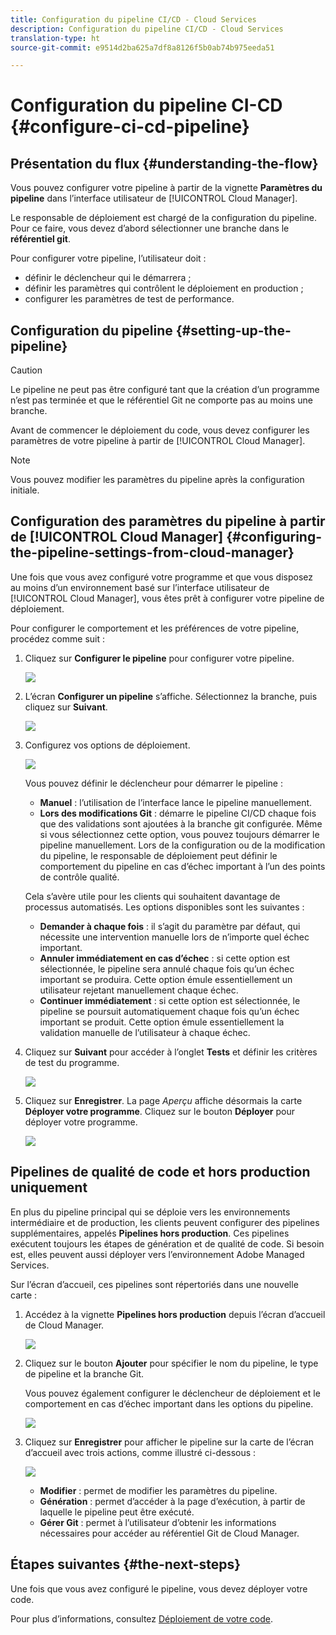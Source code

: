 ```yaml
---
title: Configuration du pipeline CI/CD - Cloud Services
description: Configuration du pipeline CI/CD - Cloud Services
translation-type: ht
source-git-commit: e9514d2ba625a7df8a8126f5b0ab74b975eeda51

---
```



# Configuration du pipeline CI-CD {#configure-ci-cd-pipeline}


## Présentation du flux {#understanding-the-flow}

Vous pouvez configurer votre pipeline à partir de la vignette **Paramètres du pipeline** dans l’interface utilisateur de [!UICONTROL Cloud Manager].

Le responsable de déploiement est chargé de la configuration du pipeline. Pour ce faire, vous devez d’abord sélectionner une branche dans le **référentiel git**.

Pour configurer votre pipeline, l’utilisateur doit :

* définir le déclencheur qui le démarrera ;
* définir les paramètres qui contrôlent le déploiement en production ;
* configurer les paramètres de test de performance.

## Configuration du pipeline {#setting-up-the-pipeline}

>[!CAUTION]
>
>Le pipeline ne peut pas être configuré tant que la création d’un programme n’est pas terminée et que le référentiel Git ne comporte pas au moins une branche.

Avant de commencer le déploiement du code, vous devez configurer les paramètres de votre pipeline à partir de [!UICONTROL Cloud Manager].

>[!NOTE]
>
>Vous pouvez modifier les paramètres du pipeline après la configuration initiale.

## Configuration des paramètres du pipeline à partir de [!UICONTROL Cloud Manager] {#configuring-the-pipeline-settings-from-cloud-manager}

Une fois que vous avez configuré votre programme et que vous disposez au moins d’un environnement basé sur l’interface utilisateur de [!UICONTROL Cloud Manager], vous êtes prêt à configurer votre pipeline de déploiement.

Pour configurer le comportement et les préférences de votre pipeline, procédez comme suit :

1. Cliquez sur **Configurer le pipeline** pour configurer votre pipeline.

   ![](assets/set-up-pipeline1.png)

1. L’écran **Configurer un pipeline** s’affiche. Sélectionnez la branche, puis cliquez sur **Suivant**.

   ![](assets/set-up-pipeline2.png)

1. Configurez vos options de déploiement.

   ![](assets/set-up-pipeline3.png)

   Vous pouvez définir le déclencheur pour démarrer le pipeline :

   * **Manuel** : l’utilisation de l’interface lance le pipeline manuellement.
   * **Lors des modifications Git** : démarre le pipeline CI/CD chaque fois que des validations sont ajoutées à la branche git configurée. Même si vous sélectionnez cette option, vous pouvez toujours démarrer le pipeline manuellement.
   Lors de la configuration ou de la modification du pipeline, le responsable de déploiement peut définir le comportement du pipeline en cas d’échec important à l’un des points de contrôle qualité.

   Cela s’avère utile pour les clients qui souhaitent davantage de processus automatisés. Les options disponibles sont les suivantes :

   * **Demander à chaque fois** : il s’agit du paramètre par défaut, qui nécessite une intervention manuelle lors de n’importe quel échec important.
   * **Annuler immédiatement en cas d’échec** : si cette option est sélectionnée, le pipeline sera annulé chaque fois qu’un échec important se produira. Cette option émule essentiellement un utilisateur rejetant manuellement chaque échec.
   * **Continuer immédiatement** : si cette option est sélectionnée, le pipeline se poursuit automatiquement chaque fois qu’un échec important se produit. Cette option émule essentiellement la validation manuelle de l’utilisateur à chaque échec.


1. Cliquez sur **Suivant** pour accéder à l’onglet **Tests** et définir les critères de test du programme.

   ![](assets/set-up-pipeline4.png)

1. Cliquez sur **Enregistrer**. La page *Aperçu* affiche désormais la carte **Déployer votre programme**. Cliquez sur le bouton **Déployer** pour déployer votre programme.

   ![](assets/configure-pipeline5.png)


## Pipelines de qualité de code et hors production uniquement

En plus du pipeline principal qui se déploie vers les environnements intermédiaire et de production, les clients peuvent configurer des pipelines supplémentaires, appelés **Pipelines hors production**. Ces pipelines exécutent toujours les étapes de génération et de qualité de code. Si besoin est, elles peuvent aussi déployer vers l’environnement Adobe Managed Services.

Sur l’écran d’accueil, ces pipelines sont répertoriés dans une nouvelle carte :

1. Accédez à la vignette **Pipelines hors production** depuis l’écran d’accueil de Cloud Manager.

   ![](assets/configure-pipeline6.png)

1. Cliquez sur le bouton **Ajouter** pour spécifier le nom du pipeline, le type de pipeline et la branche Git.

   Vous pouvez également configurer le déclencheur de déploiement et le comportement en cas d’échec important dans les options du pipeline.

   ![](assets/non-prod-pipe1.png)

1. Cliquez sur **Enregistrer** pour afficher le pipeline sur la carte de l’écran d’accueil avec trois actions, comme illustré ci-dessous :

   ![](assets/configure-pipeline8.png)

   * **Modifier** : permet de modifier les paramètres du pipeline.
   * **Génération** : permet d’accéder à la page d’exécution, à partir de laquelle le pipeline peut être exécuté.
   * **Gérer Git** : permet à l’utilisateur d’obtenir les informations nécessaires pour accéder au référentiel Git de Cloud Manager.

## Étapes suivantes {#the-next-steps}

Une fois que vous avez configuré le pipeline, vous devez déployer votre code.

Pour plus d’informations, consultez [Déploiement de votre code](deploy-code.md).

